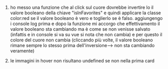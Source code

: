 1. ho messo una funzione che al click sul cuore dovrebbe invertire lo il valore booleano della chiave "isInFavorites" e quindi applicare la classe color:red se il valore booleano è vero e toglierlo se è falso. aggiungengo i console log prima e dopo la funzione mi accorgo che effettivamento il valore booleano sta cambiando ma è come se non venisse salvato (infattis e in console si va su vue si nota che non cambia) e per questo il colore del cuore non cambia (cliccando più volte, il valore booleano rimane sempre lo stesso prima dell'inversione--> non sta cambiando veramente)

2. le immagini in hover non risultano undefined se non nella prima card
